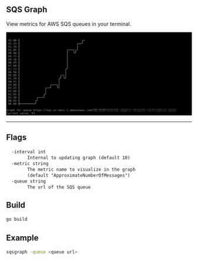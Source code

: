 ## SQS Graph

View metrics for AWS SQS queues in your terminal.

![](./img/graph.png)

<hr>

## Flags

```
  -interval int
    	Internal to updating graph (default 10)
  -metric string
    	The metric name to visualize in the graph
        (default "ApproximateNumberOfMessages")
  -queue string
    	The url of the SQS queue
```

## Build

```sh
go build
```

## Example

```sh
sqsgraph -queue <queue url>
```
